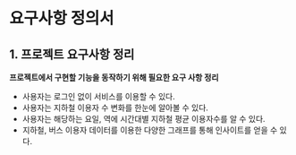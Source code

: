# 요구사항 정의서

## 1. 프로젝트 요구사항 정리

**프로젝트에서 구현할 기능을 동작하기 위해 필요한 요구 사항 정리**

- 사용자는 로그인 없이 서비스를 이용할 수 있다.
- 사용자는 지하철 이용자 수 변화를 한눈에 알아볼 수 있다.
- 사용자는 해당하는 요일, 역에 시간대별 지하철 평균 이용자수를 알 수 있다.
- 지하철, 버스 이용자 데이터를 이용한 다양한 그래프를 통해 인사이트를 얻을 수 있다.
